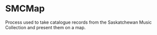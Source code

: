 # SMCMap
Process used to take catalogue records from the Saskatchewan Music Collection and present them on a map.
